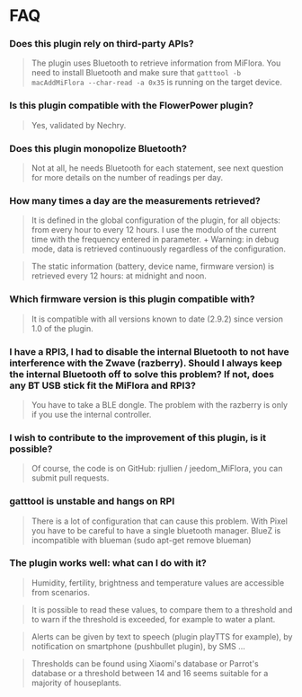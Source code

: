 # FAQ

### Does this plugin rely on third-party APIs?

> The plugin uses Bluetooth to retrieve information from MiFlora.
You need to install Bluetooth and make sure that `gatttool -b macAddMiFlora --char-read -a 0x35` is running on the target device.

### Is this plugin compatible with the FlowerPower plugin?

> Yes, validated by Nechry.


### Does this plugin monopolize Bluetooth?

> Not at all, he needs Bluetooth for each statement, see next question for more details on the number of readings per day.


### How many times a day are the measurements retrieved?

> It is defined in the global configuration of the plugin, for all objects: from every hour to every 12 hours.
I use the modulo of the current time with the frequency entered in parameter. +
Warning: in debug mode, data is retrieved continuously regardless of the configuration.

> The static information (battery, device name, firmware version) is retrieved every 12 hours: at midnight and noon.


### Which firmware version is this plugin compatible with?

> It is compatible with all versions known to date (2.9.2) since version 1.0 of the plugin.


### I have a RPI3, I had to disable the internal Bluetooth to not have interference with the Zwave (razberry). Should I always keep the internal Bluetooth off to solve this problem? If not, does any BT USB stick fit the MiFlora and RPI3?

> You have to take a BLE dongle. The problem with the razberry is only if you use the internal controller.


### I wish to contribute to the improvement of this plugin, is it possible?

> Of course, the code is on GitHub: rjullien / jeedom_MiFlora, you can submit pull requests.

### gatttool is unstable and hangs on RPI

> There is a lot of configuration that can cause this problem. With Pixel you have to be careful to have a single bluetooth manager.
BlueZ is incompatible with blueman (sudo apt-get remove blueman)

### The plugin works well: what can I do with it?

> Humidity, fertility, brightness and temperature values ​​are accessible from scenarios.

> It is possible to read these values, to compare them to a threshold and to warn if the threshold is exceeded, for example to water a plant.

> Alerts can be given by text to speech (plugin playTTS for example), by notification on smartphone (pushbullet plugin), by SMS ...

> Thresholds can be found using Xiaomi's database or Parrot's database or a threshold between 14 and 16 seems suitable for a majority of houseplants.
